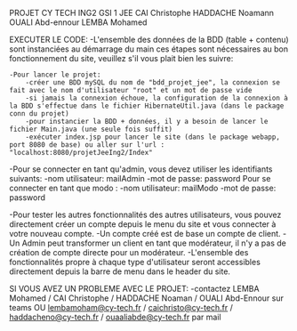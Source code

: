 PROJET CY TECH ING2 GSI 1 JEE 
CAI Christophe
HADDACHE Noamann
OUALI Abd-ennour 
LEMBA Mohamed

EXECUTER LE CODE:
-L'ensemble des données de la BDD (table + contenu) sont instanciées au démarrage du main
ces étapes sont nécessaires au bon fonctionnement du site, veuillez s'il vous plait bien les suivre:
	
	-Pour lancer le projet:
		-créer une BDD mySQL du nom de "bdd_projet_jee", la connexion se fait avec le nom d'utilisateur "root" et un mot de passe vide	
		-si jamais la connexion échoue, la configuration de la connexion à la BDD s'effectue dans le fichier HibernateUtil.java (dans le package conn du projet)
		-pour instancier la BDD + données, il y a besoin de lancer le fichier Main.java (une seule fois suffit)
		-exécuter index.jsp pour lancer le site (dans le package webapp, port 8080 de base) ou aller sur l'url : "localhost:8080/projetJeeIng2/Index"


-Pour se connecter en tant qu'admin, vous devez utiliser les identifiants suivants:
    -nom utilisateur: mailAdmin
    -mot de passe: password
Pour se connecter en tant que modo :
    -nom utilisateur: mailModo
    -mot de passe: password

-Pour tester les autres fonctionnalités des autres utilisateurs, vous pouvez directement créer un compte depuis le menu du site et vous connecter à votre nouveau compte.
-Un compte créé est de base un compte de client.
-Un Admin peut transformer un client en tant que modérateur, il n'y a pas de création de compte directe pour un modérateur.
-L'ensemble des fonctionnalités propre à chaque type d'utilisateur seront accessibles directement depuis la barre de menu dans le header du site.


SI VOUS AVEZ UN PROBLEME AVEC LE PROJET:
-contactez LEMBA Mohamed / CAI Christophe / HADDACHE Noaman / OUALI Abd-Ennour sur teams OU lembamoham@cy-tech.fr / caichristo@cy-tech.fr / haddacheno@cy-tech.fr / ouaaliabde@cy-tech.fr par mail
